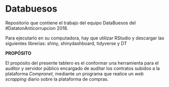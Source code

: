 # Databuesos
Repositorio que contiene el trabajo del equipo DataBuesos del #DatatonAnticorrupcion 2018.

Para ejecutarlo en su computadora, hay que utilizar RStudio y descargar las siguientes librerias: shiny, shinydashboard, tidyverse y DT 

**PROPÓSITO**

El propósito del presente tablero es el conformar una herramienta para el auditor y servidor público encargado de auditar los contratos subidos a la plataforma _Compranet_, mediante un programa que realice un _web scrapping_ diario sobre la plataforma de compras. 


